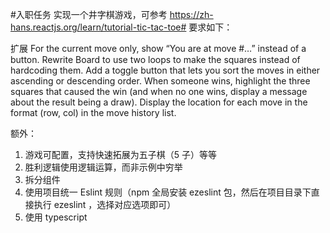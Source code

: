 #入职任务
实现一个井字棋游戏，可参考 https://zh-hans.reactjs.org/learn/tutorial-tic-tac-toe# 要求如下：

扩展
For the current move only, show “You are at move #…” instead of a button.
Rewrite Board to use two loops to make the squares instead of hardcoding them.
Add a toggle button that lets you sort the moves in either ascending or descending order.
When someone wins, highlight the three squares that caused the win (and when no one wins, display a message about the result being a draw).
Display the location for each move in the format (row, col) in the move history list.

额外：

1. 游戏可配置，支持快速拓展为五子棋（5 子）等等
2. 胜利逻辑使用逻辑运算，而非示例中穷举
3. 拆分组件
4. 使用项目统一 Eslint 规则（npm 全局安装 ezeslint 包，然后在项目目录下直接执行 ezeslint ，选择对应选项即可）
5. 使用 typescript
